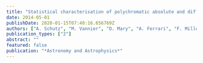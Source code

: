 ```yaml
---
title: "Statistical characterisation of polychromatic absolute and differential squared visibilities obtained from AMBER/VLTI instrument"
date: 2014-05-01
publishDate: 2020-01-15T07:40:16.656769Z
authors: ["A. Schutz", "M. Vannier", "D. Mary", "A. Ferrari", "F. Millour", "R. Petrov"]
publication_types: ["2"]
abstract: ""
featured: false
publication: "*Astronomy and Astrophysics*"
---
```


